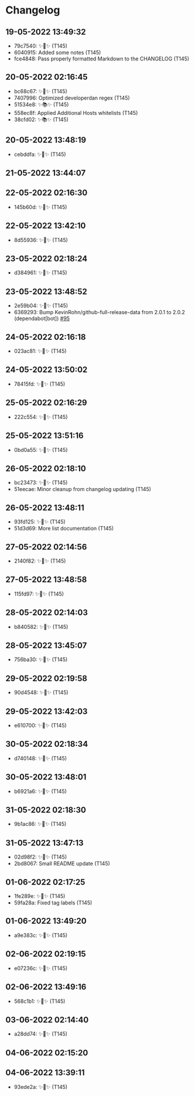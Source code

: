 # Changelog
## 19-05-2022 13:49:32
- 79c7540: ✨🍰✨ (T145)
- 6040915: Added some notes (T145)
- fce4848: Pass properly formatted Markdown to the CHANGELOG (T145)
## 20-05-2022 02:16:45
- bc68c67: ✨🍰✨ (T145)
- 7407996: Optimized developerdan regex (T145)
- 51534e8: ✨📚✨ (T145)
- 558ec8f: Applied Additional Hosts whitelists (T145)
- 38cfd02: ✨📚✨ (T145)
## 20-05-2022 13:48:19
- cebddfa: ✨🍰✨ (T145)
## 21-05-2022 13:44:07
## 22-05-2022 02:16:30
- 145b60d: ✨🍰✨ (T145)
## 22-05-2022 13:42:10
- 8d55936: ✨🍰✨ (T145)
## 23-05-2022 02:18:24
- d384961: ✨🍰✨ (T145)
## 23-05-2022 13:48:52
- 2e59b04: ✨🍰✨ (T145)
- 6369293: Bump KevinRohn/github-full-release-data from 2.0.1 to 2.0.2 (dependabot[bot]) [#95](https://github.com/T145/black-mirror/pull/95)
## 24-05-2022 02:16:18
- 023ac81: ✨🍰✨ (T145)
## 24-05-2022 13:50:02
- 78415fd: ✨🍰✨ (T145)
## 25-05-2022 02:16:29
- 222c554: ✨🍰✨ (T145)
## 25-05-2022 13:51:16
- 0bd0a55: ✨🍰✨ (T145)
## 26-05-2022 02:18:10
- bc23473: ✨🍰✨ (T145)
- 51eecae: Minor cleanup from changelog updating (T145)
## 26-05-2022 13:48:11
- 93fd125: ✨🍰✨ (T145)
- 51d3d69: More list documentation (T145)
## 27-05-2022 02:14:56
- 2140f82: ✨🍰✨ (T145)
## 27-05-2022 13:48:58
- 115fd97: ✨🍰✨ (T145)
## 28-05-2022 02:14:03
- b840582: ✨🍰✨ (T145)
## 28-05-2022 13:45:07
- 756ba30: ✨🍰✨ (T145)
## 29-05-2022 02:19:58
- 90d4548: ✨🍰✨ (T145)
## 29-05-2022 13:42:03
- e610700: ✨🍰✨ (T145)
## 30-05-2022 02:18:34
- d740148: ✨🍰✨ (T145)
## 30-05-2022 13:48:01
- b6921a6: ✨🍰✨ (T145)
## 31-05-2022 02:18:30
- 9b1ac86: ✨🍰✨ (T145)
## 31-05-2022 13:47:13
- 02d98f2: ✨🍰✨ (T145)
- 2bd8067: Small README update (T145)
## 01-06-2022 02:17:25
- 1fe289e: ✨🍰✨ (T145)
- 59fa28a: Fixed tag labels (T145)
## 01-06-2022 13:49:20
- a9e383c: ✨🍰✨ (T145)
## 02-06-2022 02:19:15
- e07236c: ✨🍰✨ (T145)
## 02-06-2022 13:49:16
- 568c1b1: ✨🍰✨ (T145)
## 03-06-2022 02:14:40
- a28dd74: ✨🍰✨ (T145)
## 04-06-2022 02:15:20
## 04-06-2022 13:39:11
- 93ede2a: ✨🍰✨ (T145)
